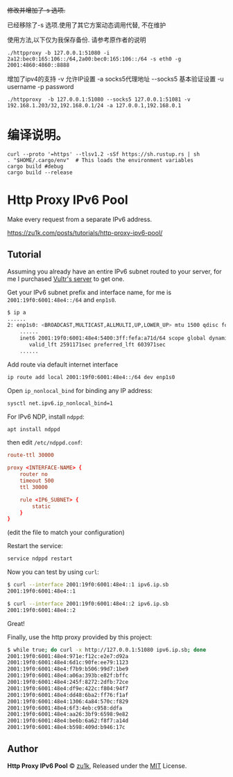 ~~修改并增加了-s 选项.~~



已经移除了-s 选项.使用了其它方案动态调用代替, 不在维护



使用方法,以下仅为我保存备份. 请参考原作者的说明
```shell
./httpproxy -b 127.0.0.1:51080 -i 2a12:bec0:165:106::/64,2a00:bec0:165:106::/64 -s eth0 -g 2001:4860:4860::8888
```
增加了ipv4的支持 -v 允许IP设置 -a socks5代理地址 --socks5 基本验证设置 -u username -p password
```shell
./httpproxy  -b 127.0.0.1:51080 --socks5 127.0.0.1:51081 -v 192.168.1.203/32,192.168.0.1/24 -a 127.0.0.1,192.168.0.1
```

# 编译说明。    
```shell
curl --proto '=https' --tlsv1.2 -sSf https://sh.rustup.rs | sh
. "$HOME/.cargo/env"  # This loads the environment variables
cargo build #debug
cargo build --release

```

# Http Proxy IPv6 Pool

Make every request from a separate IPv6 address.

https://zu1k.com/posts/tutorials/http-proxy-ipv6-pool/

## Tutorial

Assuming you already have an entire IPv6 subnet routed to your server, for me I purchased [Vultr's server](https://www.vultr.com/?ref=9039594-8H) to get one.

Get your IPv6 subnet prefix and interface name, for me is `2001:19f0:6001:48e4::/64` and `enp1s0`.

```sh
$ ip a
......
2: enp1s0: <BROADCAST,MULTICAST,ALLMULTI,UP,LOWER_UP> mtu 1500 qdisc fq state UP group default qlen 1000
    ......
    inet6 2001:19f0:6001:48e4:5400:3ff:fefa:a71d/64 scope global dynamic mngtmpaddr 
       valid_lft 2591171sec preferred_lft 603971sec
    ......
```

Add route via default internet interface

```sh
ip route add local 2001:19f0:6001:48e4::/64 dev enp1s0
```

Open `ip_nonlocal_bind` for binding any IP address:

```sh
sysctl net.ipv6.ip_nonlocal_bind=1
```

For IPv6 NDP, install `ndppd`:

```sh
apt install ndppd
```

then edit `/etc/ndppd.conf`:


```conf
route-ttl 30000

proxy <INTERFACE-NAME> {
    router no
    timeout 500
    ttl 30000

    rule <IP6_SUBNET> {
        static
    }
}
```
(edit the file to match your configuration)

Restart the service:
```sh
service ndppd restart
```


Now you can test by using `curl`:

```sh
$ curl --interface 2001:19f0:6001:48e4::1 ipv6.ip.sb
2001:19f0:6001:48e4::1

$ curl --interface 2001:19f0:6001:48e4::2 ipv6.ip.sb
2001:19f0:6001:48e4::2
```

Great!

Finally, use the http proxy provided by this project:

```sh
$ while true; do curl -x http://127.0.0.1:51080 ipv6.ip.sb; done
2001:19f0:6001:48e4:971e:f12c:e2e7:d92a
2001:19f0:6001:48e4:6d1c:90fe:ee79:1123
2001:19f0:6001:48e4:f7b9:b506:99d7:1be9
2001:19f0:6001:48e4:a06a:393b:e82f:bffc
2001:19f0:6001:48e4:245f:8272:2dfb:72ce
2001:19f0:6001:48e4:df9e:422c:f804:94f7
2001:19f0:6001:48e4:dd48:6ba2:ff76:f1af
2001:19f0:6001:48e4:1306:4a84:570c:f829
2001:19f0:6001:48e4:6f3:4eb:c958:ddfa
2001:19f0:6001:48e4:aa26:3bf9:6598:9e82
2001:19f0:6001:48e4:be6b:6a62:f8f7:a14d
2001:19f0:6001:48e4:b598:409d:b946:17c
```

## Author

**Http Proxy IPv6 Pool** © [zu1k](https://github.com/zu1k), Released under the [MIT](./LICENSE) License.
